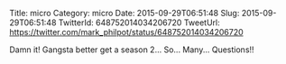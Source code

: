 Title: micro
Category: micro
Date: 2015-09-29T06:51:48
Slug: 2015-09-29T06:51:48
TwitterId: 648752014034206720
TweetUrl: https://twitter.com/mark_philpot/status/648752014034206720

Damn it! Gangsta better get a season 2... So... Many... Questions!!